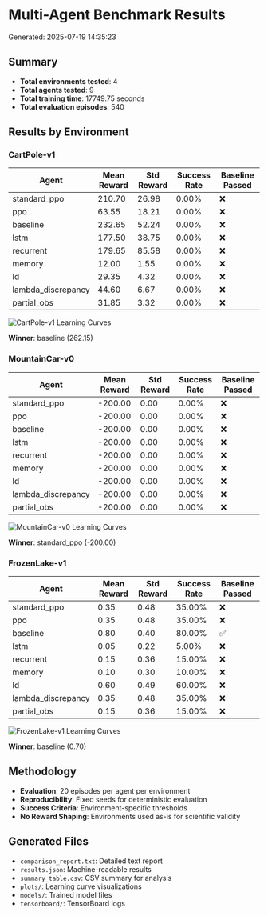 # Multi-Agent Benchmark Results

Generated: 2025-07-19 14:35:23

## Summary

- **Total environments tested**: 4
- **Total agents tested**: 9
- **Total training time**: 17749.75 seconds
- **Total evaluation episodes**: 540

## Results by Environment

### CartPole-v1

| Agent | Mean Reward | Std Reward | Success Rate | Baseline Passed |
|-------|-------------|------------|--------------|----------------|
| standard_ppo | 210.70 | 26.98 | 0.00% | ❌ |
| ppo | 63.55 | 18.21 | 0.00% | ❌ |
| baseline | 232.65 | 52.24 | 0.00% | ❌ |
| lstm | 177.50 | 38.75 | 0.00% | ❌ |
| recurrent | 179.65 | 85.58 | 0.00% | ❌ |
| memory | 12.00 | 1.55 | 0.00% | ❌ |
| ld | 29.35 | 4.32 | 0.00% | ❌ |
| lambda_discrepancy | 44.60 | 6.67 | 0.00% | ❌ |
| partial_obs | 31.85 | 3.32 | 0.00% | ❌ |

![CartPole-v1 Learning Curves](plots/CartPole-v1_comparison.png)

**Winner**: baseline (262.15)

### MountainCar-v0

| Agent | Mean Reward | Std Reward | Success Rate | Baseline Passed |
|-------|-------------|------------|--------------|----------------|
| standard_ppo | -200.00 | 0.00 | 0.00% | ❌ |
| ppo | -200.00 | 0.00 | 0.00% | ❌ |
| baseline | -200.00 | 0.00 | 0.00% | ❌ |
| lstm | -200.00 | 0.00 | 0.00% | ❌ |
| recurrent | -200.00 | 0.00 | 0.00% | ❌ |
| memory | -200.00 | 0.00 | 0.00% | ❌ |
| ld | -200.00 | 0.00 | 0.00% | ❌ |
| lambda_discrepancy | -200.00 | 0.00 | 0.00% | ❌ |
| partial_obs | -200.00 | 0.00 | 0.00% | ❌ |

![MountainCar-v0 Learning Curves](plots/MountainCar-v0_comparison.png)

**Winner**: standard_ppo (-200.00)

### FrozenLake-v1

| Agent | Mean Reward | Std Reward | Success Rate | Baseline Passed |
|-------|-------------|------------|--------------|----------------|
| standard_ppo | 0.35 | 0.48 | 35.00% | ❌ |
| ppo | 0.35 | 0.48 | 35.00% | ❌ |
| baseline | 0.80 | 0.40 | 80.00% | ✅ |
| lstm | 0.05 | 0.22 | 5.00% | ❌ |
| recurrent | 0.15 | 0.36 | 15.00% | ❌ |
| memory | 0.10 | 0.30 | 10.00% | ❌ |
| ld | 0.60 | 0.49 | 60.00% | ❌ |
| lambda_discrepancy | 0.35 | 0.48 | 35.00% | ❌ |
| partial_obs | 0.15 | 0.36 | 15.00% | ❌ |

![FrozenLake-v1 Learning Curves](plots/FrozenLake-v1_comparison.png)

**Winner**: baseline (0.70)

## Methodology

- **Evaluation**: 20 episodes per agent per environment
- **Reproducibility**: Fixed seeds for deterministic evaluation
- **Success Criteria**: Environment-specific thresholds
- **No Reward Shaping**: Environments used as-is for scientific validity

## Generated Files

- `comparison_report.txt`: Detailed text report
- `results.json`: Machine-readable results
- `summary_table.csv`: CSV summary for analysis
- `plots/`: Learning curve visualizations
- `models/`: Trained model files
- `tensorboard/`: TensorBoard logs
